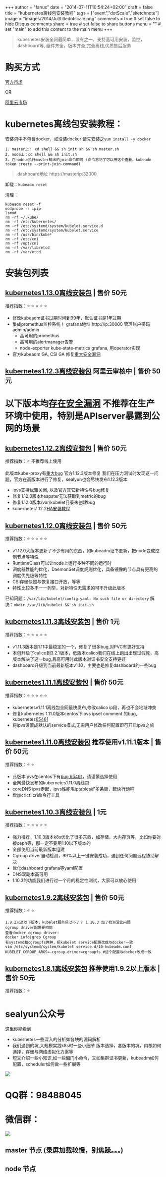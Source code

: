 +++
author = "fanux"
date = "2014-07-11T10:54:24+02:00"
draft = false
title = "kubernetes离线包安装教程"
tags = ["event","dotScale","sketchnote"]
image = "images/2014/Jul/titledotscale.png"
comments = true     # set false to hide Disqus comments
share = true        # set false to share buttons
menu = ""           # set "main" to add this content to the main menu
+++

> kubernetes安装全网最简单，没有之一，支持高可用安装，监控，dashboard等, 组件齐全，版本齐全,完全离线,优质售后服务

# 购买方式

[官方市场](http://store.lameleg.com/) 

OR 

[阿里云市场](https://shop929htt07.market.aliyun.com/page/productlist.html?cId=53366009)

# kubernetes离线包安装教程：
安装包中不包含docker，如没装docker 请先安装之`yum install -y docker`

```
1. master上： cd shell && sh init.sh && sh master.sh
2. node上：cd shell && sh init.sh
3. 在node上执行master输出的join命令即可 (命令忘记了可以用这个查看，kubeadm token create --print-join-command)
```
> dashboard地址 https://masterip:32000

卸载：`kubeadm reset`

清理：
```
kubeadm reset -f
modprobe -r ipip
lsmod
rm -rf ~/.kube/
rm -rf /etc/kubernetes/
rm -rf /etc/systemd/system/kubelet.service.d
rm -rf /etc/systemd/system/kubelet.service
rm -rf /usr/bin/kube*
rm -rf /etc/cni
rm -rf /opt/cni
rm -rf /var/lib/etcd
rm -rf /var/etcd
```

# 安装包列表
## [kubernetes1.13.0离线安装包](https://market.aliyun.com/products/57742013/cmxz031803.html?spm=5176.730005.productlist.d_cmxz031803.4d763524RknZgg&innerSource=search_kubernetes1.13.0#sku=yuncode2580300001) | 售价 50元 

推荐指数：:star: :star: :star: :star: :star:

* 修改kubeadm证书过期时间到99年，默认证书是1年过期
* 集成promethus监控系统！ grafana地址 http://ip:30000  管理账户密码 admin/admin
   * 高可用的promethus
   * 高可用的alertmanager告警
   * node-exporter kube-state-metrics grafana, 用operator实现
* 官方kubeadm GA, CSI GA 修复[重大安全漏洞](https://github.com/kubernetes/kubernetes/issues/71411)


## [kubernetes1.12.3离线安装包](sealyun.com) 阿里云审核中 | 售价 50元 

# 以下版本均[存在安全漏洞](https://github.com/kubernetes/kubernetes/issues/71411) 不推荐在生产环境中使用，特别是APIserver暴露到公网的场景

## [kubernetes1.12.2离线安装包](https://market.aliyun.com/products/57742013/cmxz031371.html#sku=yuncode2537100001) | 售价 50元

推荐指数：:star: 不推荐线上使用

此版本kube-proxy有[重大bug](https://github.com/kubernetes/kubernetes/pull/71413) 官方1.12.3版本修复
我们在压力测试时发现这一问题，官方在高版本进行了修复，sealyun也会尽快发布1.12.3版本

* ipvs支持优雅关闭, 以及官方其它新特性与bug修复
* 修复1.12.0版本heapster无法获取到metric的bug
* 修复1.12.0版本/var/kubelet目录未创建bug
* kubernetes1.12.2[HA安装教程](https://sealyun.com/post/sealos/)

## [kubernetes1.12.0离线安装包](https://market.aliyun.com/products/57742013/cmxz030981.html#sku=yuncode2498100001) | 售价 50元 

推荐指数：:star: :star: :star: :star: :star:

* v1.12.0大版本更新了不少有用的东西，如kubeadm证书更新，把node变成控制节点等特性
* RuntimeClass可以让node上运行多种不同的运行时
* 调度器性能的优化，DaemonSet调度规则优化，具备镜像的节点具有更高的调度优先级等特性
* CSI存储快照与恢复接口开放，等等
* 特性比较多不一一列举，对新特性无需求的可不升级此版本

已知问题：`/var/lib/kubelet/config.yaml: No such file or directory` 解决：`mkdir /var/lib/kubelet && sh init.sh`


## [kubernetes1.11.3离线安装包](https://market.aliyun.com/products/57742013/cmxz030730.html) | 售价 1元 

推荐指数：:star: :star: :star: :star: :star:

* v1.11.3版本是1.11中最稳定的一个，修复了很多bug,对PVC有更好支持
* 本包升级了calico到3.2.1版本，低版本calico我们在线上跑出出现过假死，高版本解决了这一bug,且高可用时此版本对证书安全支持更好
* dashboard升级到当前最新版本v1.10，主要也是修复dashboard的一些bug


## [kubernetes1.11.1离线安装包](https://market.aliyun.com/products/57742013/cmxz029676.html#sku=yuncode2367600001)  |  售价 50元 

推荐指数：:star: :star: :star: :star: :star:

* kubernetesv1.11.1离线包全网最快发布,修改calico ip段，再也不会地址冲突
* 修复kubernetes 1.11.0版本centos下ipvs ipset comment 的bug, kubernetes[65461](https://github.com/kubernetes/kubernetes/issues/65461)
* 将ipvs设置成默认的service模式,无需用户修改任何配置即可开启ipvs之旅

## [kubernetes1.11.0离线安装包](https://market.aliyun.com/products/57742013/cmxz029129.html) 推荐使用v1.11.1版本 |  售价 50元

推荐指数：:star: :star: 

* 此版本ipvs在centos下有[bug 65461](sealyun.com/post/k8s-ipvs/)，请谨慎选择使用
* 全网最快发布的kubernetes1.11.0离线包
* coreDNS ipvs走起，ipvs性能甩iptables好多条街，赶快行动吧
* 增加crictl cri命令行工具

## [kubernetes1.10.3离线安装包](https://market.aliyun.com/products/57742013/cmxz028521.html#sku=yuncode2252100000) | 1元

推荐指数：:star: :star: :star: :star: :star:

* 强力推荐，1.10.3版本k8s优化了很多东西，如存储，大内存页等，比如你要对接ceph等，那一定不要用1.10以下版本的
* 全部使用当前最新版本组建
* Cgroup driver自动检测，99%以上一键安装成功，遇到任何问题远程协助解决
* 优化dashboard grafana等yaml配置
* DNS双副本高可用
* 1.10.3的功能我们进行过一个月的稳定性测试，大家可以放心使用


## [kubernetes1.9.2离线安装包](https://market.aliyun.com/products/57742013/cmxz025618.html?spm=5176.730005.productlist.dcmxz025618.r9c1J1#sku=yuncode1961800000)  |  售价 50元

推荐指数：:star: :star: 

```
1.9.2以及以下版本，kubelet服务启动不了？ 1.10.3 加了检测没此问题
cgroup driver配置要相同
查看docker cgroup driver:
docker info|grep Cgroup
有systemd和cgroupfs两种，把kubelet service配置改成与docker一致
vim /etc/systemd/system/kubelet.service.d/10-kubeadm.conf
KUBELET_CGROUP_ARGS=–cgroup-driver=cgroupfs #这个配置与docker改成一致
```

## [kubernetes1.8.1离线安装包](https://market.aliyun.com/products/56014009/cmxz022571.html?spm=5176.730005.productlist.dcmxz022571.r9c1J1#sku=yuncode1657100000) 推荐使用1.9.2以上版本  |  售价 50元

推荐指数：:star: 

# sealyun公众号
这里你能看到

* kubernetes一些深入的分析如各块的源码解析
* 我们遇到的坑,大规模实践k8s时一些小细节 版本选择，各版本的坑，内核如何选择，存储与网络虚拟化方案等
* 短文介绍一些小知识,如一些偏门小命令，又如集群证书更新，kubeadm如何配置，scheduler如何做一些扩展等

![](/kubernetes-qrcode.jpg)

# QQ群：98488045

# 微信群：
![](/wechatgroup1.png)

## master 节点 (录屏加载较慢，别焦躁。。。)
<script data-speed="3" src="https://asciinema.org/a/RZ3a74x8qE6DZy7jSjaDrLvYM.js" id="asciicast-RZ3a74x8qE6DZy7jSjaDrLvYM" async></script>

## node 节点
<script data-speed="3" src="https://asciinema.org/a/HwrKtAEJpguMfYMNEU7LDeFbQ.js?speed=40" id="asciicast-HwrKtAEJpguMfYMNEU7LDeFbQ" async></script>



